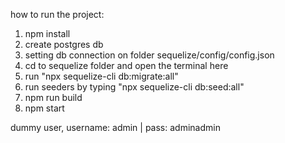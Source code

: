 how to run the project:
1. npm install
2. create postgres db
3. setting db connection on folder sequelize/config/config.json
4. cd to sequelize folder and open the terminal here
5. run "npx sequelize-cli db:migrate:all"
6. run seeders by typing "npx sequelize-cli db:seed:all"
7. npm run build
8. npm start

dummy user, 
username: admin |
pass: adminadmin
